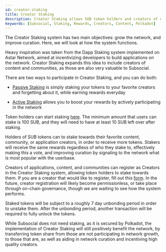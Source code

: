 ```yaml
---
id: creator-staking
title: Creator Staking
description: Creator Staking allows SUB token holders and creators of content, communities, and applications, to earn rewards for helping to grow the Subsocial network.
keywords: [Subsocial, Staking, Rewards, Creators, Content, Polkadot]
---
```


The Creator Staking system has two main objectives: grow the network, and improve curation. Here, we will look at how the system functions.

Heavy inspiration was taken from the Dapp Staking system implemented on Astar Network, 
aimed at incentivizing developers to build applications on the network.
Creator Staking expands this idea to include creators of content and communities, as those are also very valuable to Subsocial.

There are two ways to participate in Creator Staking, and you can do both:

- [Passive Staking](https://docs.subsocial.network/docs/basics/creatorstaking/passive-staking) is simply staking your tokens to your
favorite creators and forgetting about it, while earning rewards everyday

- [Active Staking](https://docs.subsocial.network/docs/basics/creatorstaking/active-staking) allows you to boost your rewards by actively
participating in the network

Token holders can start staking [here](https://sub.id/creators). 
The minimum amount that users can stake is 100 SUB, and they will need to have at least 10 SUB left over after staking.

Holders of SUB tokens can to stake towards their favorite content, community, or application creators, in order to receive more tokens. 
Stakers will receive the same rewards regardless of who they stake to, effectively making this a vote, 
and improving curation by signaling to the network what is most popular with the userbase.

Creators of applications, content, and communities can register as Creators in the Creator Staking system, allowing token holders to stake towards them. 
If you are a creator that would like to register, fill out this [form](https://forms.gle/aneosvJP1ntJ9Zrh6). In the future, 
creator registration will likely become permissionless, or take place through on-chain governance, though we are waiting to see how the system performs.

Staked tokens will be subject to a roughly 7 day unbonding period in order to unstake them. 
After the unbonding period, another transaction will be required to fully unlock the tokens.

While Subsocial does not need staking, as it is secured by Polkadot, the implementation of Creator Staking will still positively benefit the network, 
by transferring token share from those are not participating in network growth, 
to those that are, as well as aiding in network curation and incentiving high quality creators.


